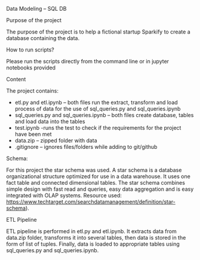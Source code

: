 Data Modeling – SQL DB

Purpose of the project

The purpose of the project is to help a fictional startup Sparkify to create a database containing the data.

How to run scripts?

Please run the scripts directly from the command line or in jupyter notebooks provided

Content

The project contains: 

-	etl.py and etl.ipynb – both files run the extract, transform and load process of data for the use of sql_queries.py and sql_queries.ipynb
-	sql_queries.py and sql_queries.ipynb – both files create database, tables and load data into the tables
-	test.ipynb -runs the test to check if the requirements for the project have been met 
-	data.zip – zipped folder with data
-	.gitignore – ignores files/folders while adding to git/github

Schema:

For this project the star schema was used. A star schema is a database organizational structure optimized for use in a data warehouse. It uses one fact table and connected dimensional tables. The star schema combines simple design with fast read and queries, easy data aggregation and is easy integrated with OLAP systems.
Resource used: https://www.techtarget.com/searchdatamanagement/definition/star-schema).

ETL Pipeline

ETL pipeline is performed in etl.py and etl.ipynb. It extracts data from data.zip folder, transforms it into several tables, then data is stored in the form of list of tuples. Finally, data is loaded to appropriate tables using sql_queries.py and sql_queries.ipynb.
